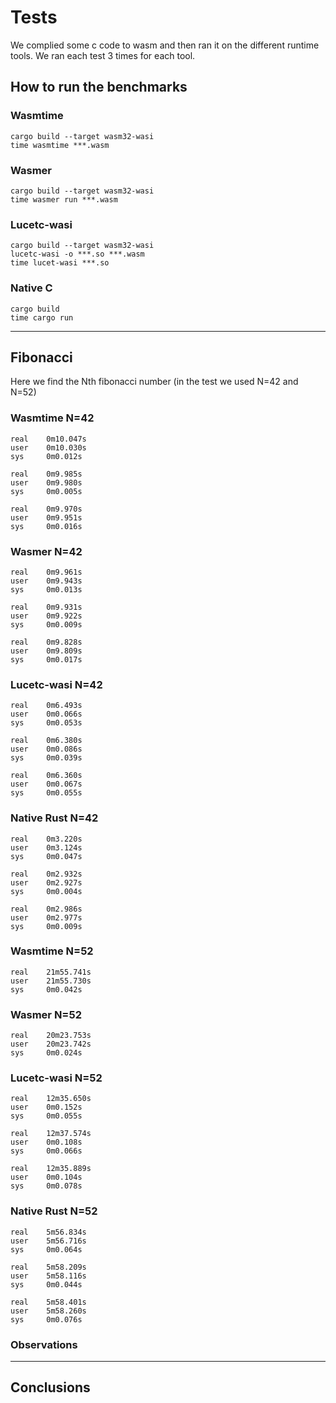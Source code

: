 # Tests
We complied some c code to wasm and then ran it on the different runtime tools. We ran each test 3 times for each tool.
## How to run the benchmarks
### Wasmtime
```shell
cargo build --target wasm32-wasi
time wasmtime ***.wasm
```
### Wasmer
```shell
cargo build --target wasm32-wasi
time wasmer run ***.wasm 
```
### Lucetc-wasi
```shell
cargo build --target wasm32-wasi
lucetc-wasi -o ***.so ***.wasm
time lucet-wasi ***.so
```
### Native C
```shell
cargo build
time cargo run
```

------
## Fibonacci
Here we find the Nth fibonacci number (in the test we used N=42 and N=52)
### Wasmtime N=42
```shell
real    0m10.047s
user    0m10.030s
sys     0m0.012s

real    0m9.985s
user    0m9.980s
sys     0m0.005s

real    0m9.970s
user    0m9.951s
sys     0m0.016s
```
### Wasmer N=42
```shell
real    0m9.961s
user    0m9.943s
sys     0m0.013s

real    0m9.931s
user    0m9.922s
sys     0m0.009s

real    0m9.828s
user    0m9.809s
sys     0m0.017s
```
### Lucetc-wasi N=42
```shell
real    0m6.493s
user    0m0.066s
sys     0m0.053s

real    0m6.380s
user    0m0.086s
sys     0m0.039s

real    0m6.360s
user    0m0.067s
sys     0m0.055s
```
### Native Rust N=42
```shell
real    0m3.220s
user    0m3.124s
sys     0m0.047s

real    0m2.932s
user    0m2.927s
sys     0m0.004s

real    0m2.986s
user    0m2.977s
sys     0m0.009s
```
### Wasmtime N=52
```shell
real    21m55.741s
user    21m55.730s
sys     0m0.042s
```
### Wasmer N=52
```shell
real    20m23.753s
user    20m23.742s
sys     0m0.024s
```
### Lucetc-wasi N=52
```shell
real    12m35.650s
user    0m0.152s
sys     0m0.055s

real    12m37.574s
user    0m0.108s
sys     0m0.066s

real    12m35.889s
user    0m0.104s
sys     0m0.078s
```
### Native Rust N=52
```shell
real    5m56.834s
user    5m56.716s
sys     0m0.064s

real    5m58.209s
user    5m58.116s
sys     0m0.044s

real    5m58.401s
user    5m58.260s
sys     0m0.076s
```
### Observations


------
## Conclusions
